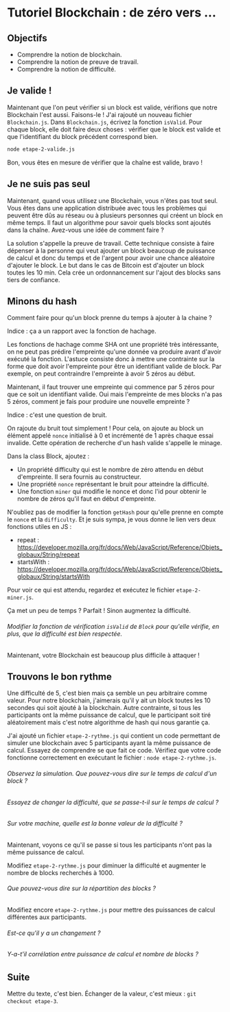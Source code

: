 # Tutoriel Blockchain : de zéro vers ...

## Objectifs

* Comprendre la notion de blockchain.
* Comprendre la notion de preuve de travail.
* Comprendre la notion de difficulté.

## Je valide !

Maintenant que l'on peut vérifier si un block est valide, vérifions que notre Blockchain l'est aussi. Faisons-le ! J'ai rajouté un nouveau fichier `Blockchain.js`. Dans `Blockchain.js`, écrivez la fonction `isValid`. Pour chaque block, elle doit faire deux choses : vérifier que le block est valide et que l'identifiant du block précédent correspond bien.

```Bash
node etape-2-valide.js
```

Bon, vous êtes en mesure de vérifier que la chaîne est valide, bravo !

## Je ne suis pas seul

Maintenant, quand vous utilisez une Blockchain, vous n'êtes pas tout seul. Vous êtes dans une application distribuée avec tous les problèmes qui peuvent être dûs au réseau ou à plusieurs personnes qui créent un block en même temps. Il faut un algorithme pour savoir quels blocks sont ajoutés dans la chaîne. Avez-vous une idée de comment faire ?

La solution s'appelle la preuve de travail. Cette technique consiste à faire dépenser à la personne qui veut ajouter un block beaucoup de puissance de calcul et donc du temps et de l'argent pour avoir une chance aléatoire d'ajouter le block. Le but dans le cas de Bitcoin est d'ajouter un block toutes les 10 min. Cela crée un ordonnancement sur l'ajout des blocks sans tiers de confiance.

## Minons du hash

Comment faire pour qu'un block prenne du temps à ajouter à la chaine ?

Indice : ça a un rapport avec la fonction de hachage.

Les fonctions de hachage comme SHA ont une propriété très intéressante, on ne peut pas prédire l'empreinte qu'une donnée va produire avant d'avoir exécuté la fonction. L'astuce consiste donc à mettre une contrainte sur la forme que doit avoir l'empreinte pour être un identifiant valide de block. Par exemple, on peut contraindre l'empreinte à avoir 5 zéros au début.

Maintenant, il faut trouver une empreinte qui commence par 5 zéros pour que ce soit un identifiant valide. Oui mais l'empreinte de mes blocks n'a pas 5 zéros, comment je fais pour produire une nouvelle empreinte ?

Indice : c'est une question de bruit.

On rajoute du bruit tout simplement ! Pour cela, on ajoute au block un élément appelé `nonce` initialisé à 0 et incrémenté de 1 après chaque essai invalide. Cette opération de recherche d'un hash valide s'appelle le minage.

Dans la class Block, ajoutez :
* Un propriété difficulty qui est le nombre de zéro attendu en début d'empreinte. Il sera fournis au constructeur.
* Une propriété `nonce` représentant le bruit pour atteindre la difficulté.
* Une fonction `miner` qui modifie le nonce et donc l'id pour obtenir le nombre de zéros qu'il faut en début d'empreinte.

N'oubliez pas de modifier la fonction `getHash` pour qu'elle prenne en compte le `nonce` et la `difficulty`. Et je suis sympa, je vous donne le lien vers deux fonctions utiles en JS :

* repeat : https://developer.mozilla.org/fr/docs/Web/JavaScript/Reference/Objets_globaux/String/repeat
* startsWith : https://developer.mozilla.org/fr/docs/Web/JavaScript/Reference/Objets_globaux/String/startsWith

Pour voir ce qui est attendu, regardez et exécutez le fichier `etape-2-miner.js`.

Ça met un peu de temps ? Parfait ! Sinon augmentez la difficulté.

###### Modifier la fonction de vérification `isValid` de `Block` pour qu'elle vérifie, en plus, que la difficulté est bien respectée.

Maintenant, votre Blockchain est beaucoup plus difficile à attaquer !

## Trouvons le bon rythme

Une difficulté de 5, c'est bien mais ça semble un peu arbitraire comme valeur. Pour notre blockchain, j'aimerais qu'il y ait un block toutes les 10 secondes qui soit ajouté à la blockchain. Autre contrainte, si tous les participants ont la même puissance de calcul, que le participant soit tiré aléatoirement mais c'est notre algorithme de hash qui nous garantie ça.

J'ai ajouté un fichier `etape-2-rythme.js` qui contient un code permettant de simuler une blockchain avec 5 participants ayant la même puissance de calcul. Essayez de comprendre se que fait ce code. Vérifiez que votre code fonctionne correctement en exécutant le fichier : `node etape-2-rythme.js`.

###### Observez la simulation. Que pouvez-vous dire sur le temps de calcul d'un block ?

###### Essayez de changer la difficulté, que se passe-t-il sur le temps de calcul ?

###### Sur votre machine, quelle est la bonne valeur de la difficulté ?

Maintenant, voyons ce qu'il se passe si tous les participants n'ont pas la même puissance de calcul.

Modifiez `etape-2-rythme.js` pour diminuer la difficulté et augmenter le nombre de blocks recherchés à 1000.

###### Que pouvez-vous dire sur la répartition des blocks ?

Modifiez encore `etape-2-rythme.js` pour mettre des puissances de calcul différentes aux participants.

###### Est-ce qu'il y a un changement ?
###### Y-a-t'il corrélation entre puissance de calcul et nombre de blocks ?

## Suite

Mettre du texte, c'est bien. Échanger de la valeur, c'est mieux : `git checkout etape-3`.
